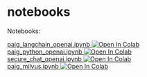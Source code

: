 # notebooks
Notebooks:

<a target="_blank" href="https://colab.research.google.com/github/privacera/notebooks/blob/main/google-collab/paig_langchain_openai_collab.ipynb">
  paig_langchain_openai.ipynb
  <img src="https://colab.research.google.com/assets/colab-badge.svg" alt="Open In Colab"/>
</a>

</br>

<a target="_blank" href="https://colab.research.google.com/github/privacera/notebooks/blob/main/google-collab/paig_python_openai_collab.ipynb">
  paig_python_openai.ipynb
  <img src="https://colab.research.google.com/assets/colab-badge.svg" alt="Open In Colab"/>
</a>

</br>

<a target="_blank" href="https://colab.research.google.com/github/privacera/notebooks/blob/main/google-collab/secure_chat_openai_collab.ipynb">
  secure_chat_openai.ipynb
  <img src="https://colab.research.google.com/assets/colab-badge.svg" alt="Open In Colab"/>
</a>

</br>

<a target="_blank" href="https://colab.research.google.com/github/privacera/notebooks/blob/main/google-collab/paig_milvus_collab.ipynb">
  paig_milvus.ipynb
  <img src="https://colab.research.google.com/assets/colab-badge.svg" alt="Open In Colab"/>
</a>
